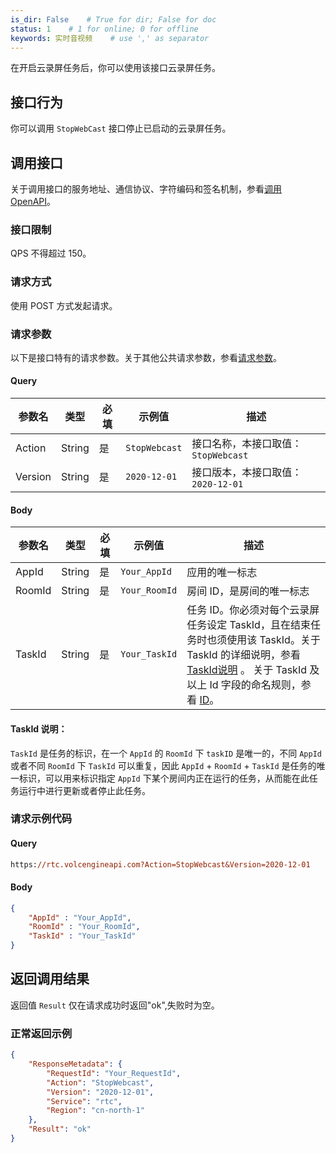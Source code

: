 ```yaml
---
is_dir: False    # True for dir; False for doc
status: 1    # 1 for online; 0 for offline
keywords: 实时音视频    # use ',' as separator
---
```


在开启云录屏任务后，你可以使用该接口云录屏任务。
## 接口行为

你可以调用  `StopWebCast` 接口停止已启动的云录屏任务。

## 调用接口

关于调用接口的服务地址、通信协议、字符编码和签名机制，参看[调用OpenAPI](69828)。
### 接口限制

QPS 不得超过 150。


### 请求方式

使用 POST 方式发起请求。

### 请求参数
以下是接口特有的请求参数。关于其他公共请求参数，参看[请求参数](69828.md#requestparameters)。

#### Query

|参数名 |类型 |必填 |示例值 |描述 |
| --- | --- | --- | --- | --- |
|Action |String |是 |`StopWebcast` |接口名称，本接口取值：`StopWebcast` |
|Version |String |是 |`2020-12-01` |接口版本，本接口取值：`2020-12-01` |

#### Body

|参数名 |类型 |必填 |示例值 |描述 |
| --- | --- | --- | --- | --- |
|AppId |String |是 |`Your_AppId` |应用的唯一标志 |
|RoomId |String |是 |`Your_RoomId` |房间 ID，是房间的唯一标志 |
|TaskId |String |是 |`Your_TaskId` |任务 ID。你必须对每个云录屏任务设定 TaskId，且在结束任务时也须使用该 TaskId。关于 TaskId 的详细说明，参看 [TaskId说明](#taskid) 。 关于 TaskId 及以上 Id 字段的命名规则，参看 [ID](115995.md#idname)。|

#### <span id="taskid"></span> TaskId 说明：
`TaskId` 是任务的标识，在一个 `AppId` 的 `RoomId` 下 `taskID` 是唯一的，不同 `AppId` 或者不同 `RoomId` 下 `TaskId` 可以重复，因此 `AppId` + `RoomId` + `TaskId` 是任务的唯一标识，可以用来标识指定 `AppId` 下某个房间内正在运行的任务，从而能在此任务运行中进行更新或者停止此任务。
### 请求示例代码

#### Query

```postscript
https://rtc.volcengineapi.com?Action=StopWebcast&Version=2020-12-01
```

#### Body

```json
{
    "AppId" : "Your_AppId",
    "RoomId" : "Your_RoomId",   
    "TaskId" : "Your_TaskId"
}
```

## 返回调用结果
返回值 `Result` 仅在请求成功时返回"ok",失败时为空。
### 正常返回示例

```json
{
    "ResponseMetadata": {
        "RequestId": "Your_RequestId",
        "Action": "StopWebcast",
        "Version": "2020-12-01",
        "Service": "rtc",
        "Region": "cn-north-1"
    },
    "Result": "ok"
}
```
